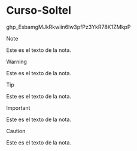 # Curso-Soltel
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


> [!NOTE]
>    Este es el texto de la nota.

> [!WARNING]
>    Este es el texto de la nota.


> [!TIP]
>    Este es el texto de la nota.

> [!IMPORTANT]
>    Este es el texto de la nota.

> [!CAUTION]
>    Este es el texto de la nota.
